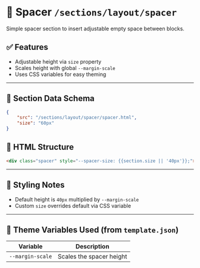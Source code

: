 # 📂 Spacer `/sections/layout/spacer`

Simple spacer section to insert adjustable empty space between blocks.

## ✅ Features

-   Adjustable height via `size` property
-   Scales height with global `--margin-scale`
-   Uses CSS variables for easy theming

---

## 🧾 Section Data Schema

```json
{
	"src": "/sections/layout/spacer/spacer.html",
	"size": "60px"
}
```

## 🧱 HTML Structure

```html
<div class="spacer" style="--spacer-size: {{section.size || '40px'}};"></div>
```

---

## 🎨 Styling Notes

-   Default height is `40px` multiplied by `--margin-scale`
-   Custom `size` overrides default via CSS variable

---

## 🧩 Theme Variables Used (from `template.json`)

| Variable         | Description              |
| ---------------- | ------------------------ |
| `--margin-scale` | Scales the spacer height |
